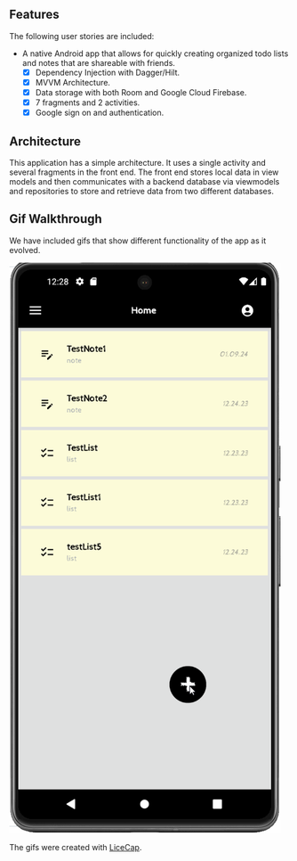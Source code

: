 ## Features
The following user stories are included:

* A native Android app that allows for quickly creating organized todo lists and notes that are shareable with friends.  
  * [x] Dependency Injection with Dagger/Hilt.
  * [x] MVVM Architecture.
  * [x] Data storage with both Room and Google Cloud Firebase.
  * [x] 7 fragments and 2 activities.
  * [x] Google sign on and authentication. 

## Architecture
This application has a simple architecture. It uses a single activity and several fragments in the front end.
The front end stores local data in view models and then communicates with a backend database via viewmodels 
and repositories to store and retrieve data from two different databases.



## Gif Walkthrough
We have included gifs that show different functionality of the app as it evolved.

<img src='PersonalNotes.gif' title='Example' width='' alt='Gif Walkthrough' />

The gifs were created with [LiceCap](http://www.cockos.com/licecap/).